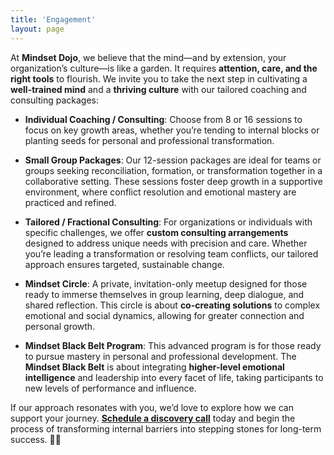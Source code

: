 ```yaml
---
title: 'Engagement'
layout: page
---
```


At **Mindset Dojo**, we believe that the mind—and by extension, your organization’s culture—is like a garden. It requires **attention, care, and the right tools** to flourish. We invite you to take the next step in cultivating a **well-trained mind** and a **thriving culture** with our tailored coaching and consulting packages:

- **Individual Coaching / Consulting**: Choose from 8 or 16 sessions to focus on key growth areas, whether you’re tending to internal blocks or planting seeds for personal and professional transformation.
  
- **Small Group Packages**: Our 12-session packages are ideal for teams or groups seeking reconciliation, formation, or transformation together in a collaborative setting. These sessions foster deep growth in a supportive environment, where conflict resolution and emotional mastery are practiced and refined.
  
- **Tailored / Fractional Consulting**: For organizations or individuals with specific challenges, we offer **custom consulting arrangements** designed to address unique needs with precision and care. Whether you’re leading a transformation or resolving team conflicts, our tailored approach ensures targeted, sustainable change.

- **Mindset Circle**: A private, invitation-only meetup designed for those ready to immerse themselves in group learning, deep dialogue, and shared reflection. This circle is about **co-creating solutions** to complex emotional and social dynamics, allowing for greater connection and personal growth.

- **Mindset Black Belt Program**: This advanced program is for those ready to pursue mastery in personal and professional development. The **Mindset Black Belt** is about integrating **higher-level emotional intelligence** and leadership into every facet of life, taking participants to new levels of performance and influence.

If our approach resonates with you, we’d love to explore how we can support your journey. **[Schedule a discovery call](https://connect.mindset.dojo.center)** today and begin the process of transforming internal barriers into stepping stones for long-term success. 🙏🌿
